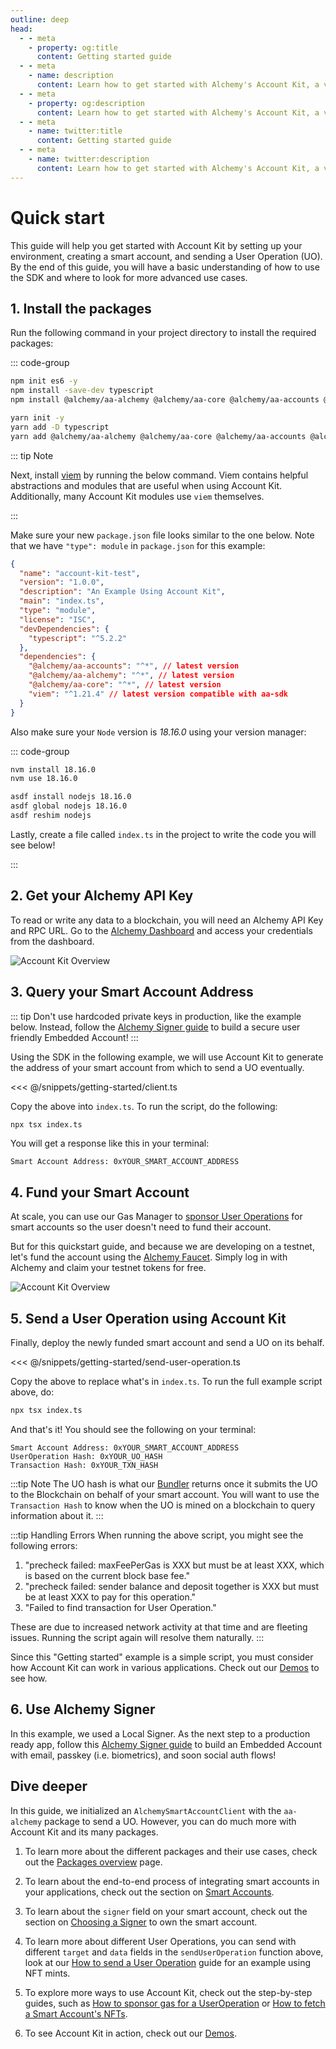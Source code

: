 ```yaml
---
outline: deep
head:
  - - meta
    - property: og:title
      content: Getting started guide
  - - meta
    - name: description
      content: Learn how to get started with Alchemy's Account Kit, a vertically integrated stack for building apps that support ERC-4337 and ERC-6900.
  - - meta
    - property: og:description
      content: Learn how to get started with Alchemy's Account Kit, a vertically integrated stack for building apps that support ERC-4337 and ERC-6900.
  - - meta
    - name: twitter:title
      content: Getting started guide
  - - meta
    - name: twitter:description
      content: Learn how to get started with Alchemy's Account Kit, a vertically integrated stack for building apps that support ERC-4337 and ERC-6900.
---
```


# Quick start

This guide will help you get started with Account Kit by setting up your environment, creating a smart account, and sending a User Operation (UO). By the end of this guide, you will have a basic understanding of how to use the SDK and where to look for more advanced use cases.

## 1. Install the packages

Run the following command in your project directory to install the required packages:

::: code-group

```bash [npm]
npm init es6 -y
npm install -save-dev typescript
npm install @alchemy/aa-alchemy @alchemy/aa-core @alchemy/aa-accounts @alchemy/aa-signers viem
```

```bash [yarn]
yarn init -y
yarn add -D typescript
yarn add @alchemy/aa-alchemy @alchemy/aa-core @alchemy/aa-accounts @alchemy/aa-signers viem
```

::: tip Note

Next, install [viem](https://viem.sh/) by running the below command. Viem contains helpful abstractions and modules that are useful when using Account Kit. Additionally, many Account Kit modules use `viem` themselves.

:::

Make sure your new `package.json` file looks similar to the one below. Note that we have `"type": module` in `package.json` for this example:

```json [package.json]
{
  "name": "account-kit-test",
  "version": "1.0.0",
  "description": "An Example Using Account Kit",
  "main": "index.ts",
  "type": "module",
  "license": "ISC",
  "devDependencies": {
    "typescript": "^5.2.2"
  },
  "dependencies": {
    "@alchemy/aa-accounts": "^*", // latest version
    "@alchemy/aa-alchemy": "^*", // latest version
    "@alchemy/aa-core": "^*", // latest version
    "viem": "^1.21.4" // latest version compatible with aa-sdk
  }
}
```

Also make sure your `Node` version is _18.16.0_ using your version manager:

::: code-group

```bash [nvm]
nvm install 18.16.0
nvm use 18.16.0
```

```bash [asdf]
asdf install nodejs 18.16.0
asdf global nodejs 18.16.0
asdf reshim nodejs
```

Lastly, create a file called `index.ts` in the project to write the code you will see below!

:::

## 2. Get your Alchemy API Key

To read or write any data to a blockchain, you will need an Alchemy API Key and RPC URL. Go to the [Alchemy Dashboard](https://dashboard.alchemy.com/signup/?a=aa-docs) and access your credentials from the dashboard.

<img src="/images/alchemy-dashboard.png" width="auto" height="auto" alt="Account Kit Overview" style="display: block; margin: auto;">

## 3. Query your Smart Account Address

::: tip
Don't use hardcoded private keys in production, like the example below. Instead, follow the [Alchemy Signer guide](/signers/alchemy-signer) to build a secure user friendly Embedded Account!
:::

Using the SDK in the following example, we will use Account Kit to generate the address of your smart account from which to send a UO eventually.

<<< @/snippets/getting-started/client.ts

Copy the above into `index.ts`. To run the script, do the following:

```bash
npx tsx index.ts
```

You will get a response like this in your terminal:

```
Smart Account Address: 0xYOUR_SMART_ACCOUNT_ADDRESS
```

## 4. Fund your Smart Account

At scale, you can use our Gas Manager to [sponsor User Operations](/using-smart-accounts/sponsoring-gas/gas-manager) for smart accounts so the user doesn't need to fund their account.

But for this quickstart guide, and because we are developing on a testnet, let's fund the account using the [Alchemy Faucet](https://sepoliafaucet.com). Simply log in with Alchemy and claim your testnet tokens for free.

<img src="/images/alchemy-faucet.png" width="auto" height="auto" alt="Account Kit Overview" style="display: block; margin: auto;">

## 5. Send a User Operation using Account Kit

Finally, deploy the newly funded smart account and send a UO on its behalf.

<<< @/snippets/getting-started/send-user-operation.ts

Copy the above to replace what's in `index.ts`. To run the full example script above, do:

```bash
npx tsx index.ts
```

And that's it! You should see the following on your terminal:

```
Smart Account Address: 0xYOUR_SMART_ACCOUNT_ADDRESS
UserOperation Hash: 0xYOUR_UO_HASH
Transaction Hash: 0xYOUR_TXN_HASH
```

:::tip Note
The UO hash is what our [Bundler](https://github.com/alchemyplatform/rundler) returns once it submits the UO to the Blockchain on behalf of your smart account.
You will want to use the `Transaction Hash` to know when the UO is mined on a blockchain to query information about it.
:::

:::tip Handling Errors
When running the above script, you might see the following errors:

1. "precheck failed: maxFeePerGas is XXX but must be at least XXX, which is based on the current block base fee."
2. "precheck failed: sender balance and deposit together is XXX but must be at least XXX to pay for this operation."
3. "Failed to find transaction for User Operation."

These are due to increased network activity at that time and are fleeting issues. Running the script again will resolve them naturally.
:::

Since this "Getting started" example is a simple script, you must consider how Account Kit can work in various applications. Check out our [Demos](/overview/demos) to see how.

## 6. Use Alchemy Signer

In this example, we used a Local Signer. As the next step to a production ready app, follow this [Alchemy Signer guide](/signers/alchemy-signer) to build an Embedded Account with email, passkey (i.e. biometrics), and soon social auth flows!

## Dive deeper

In this guide, we initialized an `AlchemySmartAccountClient` with the `aa-alchemy` package to send a UO. However, you can do much more with Account Kit and its many packages.

1. To learn more about the different packages and their use cases, check out the [Packages overview](/packages/) page.

2. To learn about the end-to-end process of integrating smart accounts in your applications, check out the section on [Smart Accounts](/smart-accounts/).

3. To learn about the `signer` field on your smart account, check out the section on [Choosing a Signer](/signers/choosing-a-signer) to own the smart account.

4. To learn more about different User Operations, you can send with different `target` and `data` fields in the `sendUserOperation` function above, look at our [How to send a User Operation](/using-smart-accounts/send-user-operations) guide for an example using NFT mints.

5. To explore more ways to use Account Kit, check out the step-by-step guides, such as [How to sponsor gas for a UserOperation](/using-smart-accounts/sponsoring-gas/gas-manager) or [How to fetch a Smart Account's NFTs](/using-smart-accounts/enhanced-apis/nft).

6. To see Account Kit in action, check out our [Demos](/overview/demos).
